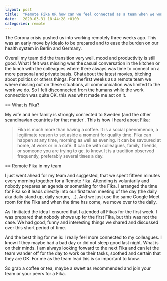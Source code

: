 ```yaml
---
layout: post
title:  "Remote Fika OR how can we feel connected as a team when we work remote"
date:   2020-03-31 18:44:28 +0100
categories: remote
---
```


The Corona crisis pushed us into working remotely three weeks ago. This was an early move by idealo to be prepared
and to ease the burden on our health system in Berlin and Germany. 

Overall my team did the transition very well, mood and productivity is still good. What I felt was missing
was the casual conversation in the kitchen or the lunch with the colleagues where there always was time to connect
on a more personal and private basis. Chat about the latest movies, bitching about politics or others things.
For the first weeks as a remote team we where missing out on these situations, all communication was limited to 
the work we do. So I felt disconnected from the humans while the work connection was quite OK. this was what 
made me act on it.

== What is Fika?

My wife and her family is strongly connected to Sweden (and the other scandinavian countries for that matter). 
This is how I heard about [Fika](https://sweden.se/culture-traditions/fika/):

> Fika is much more than having a coffee. It is a social phenomenon, a legitimate reason to set aside a moment for quality time. Fika can happen at any time, morning as well as evening. It can be savoured at home, at work or in a café. It can be with colleagues, family, friends, or someone you are trying to get to know. It is a tradition observed frequently, preferably several times a day.

== Remote Fika in my team

I just went ahead for my team and suggested, that we spent fifteen minutes every morning together for a Remote Fika.
Attending is voluntarily and nobody prepares an agenda or something for the Fika. I arranged the time for Fika so it leads 
directly into our first team meeting of the day (the daily aka daily stand up, daily scrum, ...).
And we just use the same Google Meet room for the Fika and when the time has come, we move over to the daily.

As I initiated the idea I ensured that I attended all Fikas for the first week. I was prepared that nobody shows up
for the first Fika, but this was not the case. We had good, funny and interesting things we shared and discussed
over this short period of time.

And the best thing for me is: I really feel more connected to my colleagues. I know if they maybe had a bad day or 
did not sleep good last night. What is on their minds. I am always looking forward to the next Fika and can let
the team wander off for the day to work on their tasks, soothed and certain that they are OK. For me as the team
lead this is so important to know.

So grab a coffee or tea, maybe a sweet as recommended and join your team or your peers for a Fika.